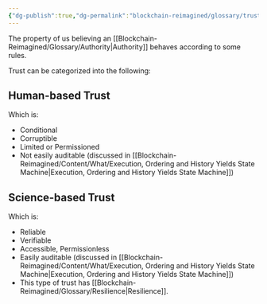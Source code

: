 ```yaml
---
{"dg-publish":true,"dg-permalink":"blockchain-reimagined/glossary/trust","permalink":"/blockchain-reimagined/glossary/trust/","hide":true,"created":"2024-09-13T19:58:03.887+01:00","updated":"2024-12-29T12:05:12.716+00:00"}
---
```



The property of us believing an [[Blockchain-Reimagined/Glossary/Authority\|Authority]] behaves according to some rules. 

Trust can be categorized into the following: 

## Human-based Trust
Which is:
- Conditional 
- Corruptible 
- Limited or Permissioned
- Not easily auditable (discussed in [[Blockchain-Reimagined/Content/What/Execution, Ordering and History Yields State Machine\|Execution, Ordering and History Yields State Machine]])

## Science-based Trust
Which is: 
- Reliable
- Verifiable
- Accessible, Permissionless
- Easily auditable (discussed in [[Blockchain-Reimagined/Content/What/Execution, Ordering and History Yields State Machine\|Execution, Ordering and History Yields State Machine]])
- This type of trust has [[Blockchain-Reimagined/Glossary/Resilience\|Resilience]]. 

